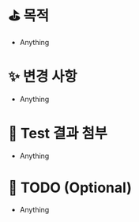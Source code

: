 # ⛳️ 목적
- Anything

# ✨ 변경 사항
- Anything

# 🐛 Test 결과 첨부
- Anything

# 📄 TODO (Optional)
- Anything
